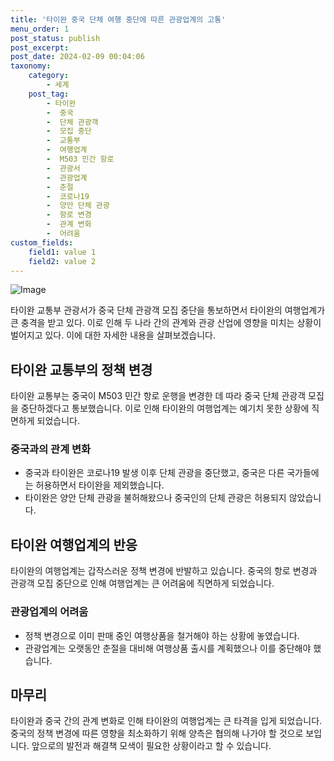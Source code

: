 ```yaml
---
title: '타이완 중국 단체 여행 중단에 따른 관광업계의 고통'
menu_order: 1
post_status: publish
post_excerpt: 
post_date: 2024-02-09 00:04:06
taxonomy:
    category:
        - 세계
    post_tag:
        - 타이완
        -  중국
        -  단체 관광객
        -  모집 중단
        -  교통부
        -  여행업계
        -  M503 민간 항로
        -  관광서
        -  관광업계
        -  춘절
        -  코로나19
        -  양안 단체 관광
        -  항로 변경
        -  관계 변화
        -  어려움
custom_fields:
    field1: value 1
    field2: value 2
---
```


![Image](https://imgnews.pstatic.net/image/417/2024/02/08/0000980698_001_20240208145801442.jpg?type=w647)

타이완 교통부 관광서가 중국 단체 관광객 모집 중단을 통보하면서 타이완의 여행업계가 큰 충격을 받고 있다. 이로 인해 두 나라 간의 관계와 관광 산업에 영향을 미치는 상황이 벌어지고 있다. 이에 대한 자세한 내용을 살펴보겠습니다.
## 타이완 교통부의 정책 변경
타이완 교통부는 중국이 M503 민간 항로 운행을 변경한 데 따라 중국 단체 관광객 모집을 중단하겠다고 통보했습니다. 이로 인해 타이완의 여행업계는 예기치 못한 상황에 직면하게 되었습니다.
### 중국과의 관계 변화
- 중국과 타이완은 코로나19 발생 이후 단체 관광을 중단했고, 중국은 다른 국가들에는 허용하면서 타이완을 제외했습니다.
- 타이완은 양안 단체 관광을 불허해왔으나 중국인의 단체 관광은 허용되지 않았습니다.
## 타이완 여행업계의 반응
타이완의 여행업계는 갑작스러운 정책 변경에 반발하고 있습니다. 중국의 항로 변경과 관광객 모집 중단으로 인해 여행업계는 큰 어려움에 직면하게 되었습니다.
### 관광업계의 어려움
- 정책 변경으로 이미 판매 중인 여행상품을 철거해야 하는 상황에 놓였습니다.
- 관광업계는 오랫동안 춘절을 대비해 여행상품 출시를 계획했으나 이를 중단해야 했습니다.
## 마무리
타이완과 중국 간의 관계 변화로 인해 타이완의 여행업계는 큰 타격을 입게 되었습니다. 중국의 정책 변경에 따른 영향을 최소화하기 위해 양측은 협의해 나가야 할 것으로 보입니다. 앞으로의 발전과 해결책 모색이 필요한 상황이라고 할 수 있습니다.
